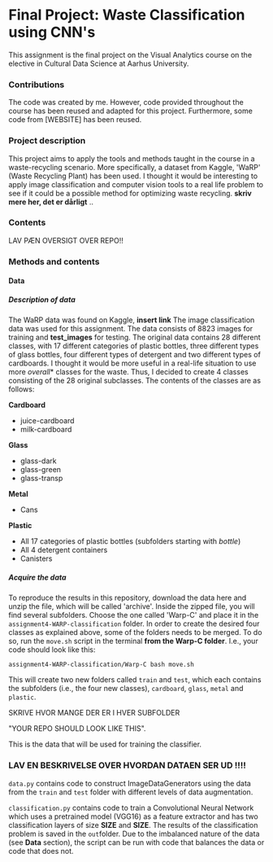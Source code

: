 # Final Project: Waste Classification using CNN's

This assignment is the final project on the Visual Analytics course on the elective in Cultural Data Science at Aarhus University. 

### Contributions

The code was created by me. However, code provided throughout the course has been reused and adapted for this project. Furthermore, some code from [WEBSITE] has been reused. 

### Project description

This project aims to apply the tools and methods taught in the course in a waste-recycling scenario. More specifically, a dataset from Kaggle, 'WaRP' (Waste Recycling Plant) has been used. I thought it would be interesting to apply image classification and computer vision tools to a real life problem to see if it could be a possible method for optimizing waste recycling. **skriv mere her, det er dårligt** .. 

### Contents

LAV PÆN OVERSIGT OVER REPO!!


### Methods and contents

#### Data

##### Description of data
The WaRP data was found on Kaggle, **insert link** The image classification data was used for this assignment. The data consists of 8823 images for training and **test_images** for testing. The original data contains 28 different classes, with 17 different categories of plastic bottles, three different types of glass bottles, four different types of detergent and two different types of cardboards. I thought it would be more useful in a real-life situation to use more *overall** classes for the waste. Thus, I decided to create 4 classes consisting of the 28 original subclasses. The contents of the classes are as follows:

**Cardboard**
- juice-cardboard
- milk-cardboard

**Glass**
- glass-dark
- glass-green
- glass-transp

**Metal**
- Cans

**Plastic**
- All 17 categories of plastic bottles (subfolders starting with *bottle*)
- All 4 detergent containers
- Canisters

##### Acquire the data
To reproduce the results in this repository, download the data here and unzip the file, which will be called 'archive'. Inside the zipped file, you will find several subfolders. Choose the one called 'Warp-C' and place it in the ```assignment4-WARP-classification``` folder. In order to create the desired four classes as explained above, some of the folders needs to be merged. To do so, run the ```move.sh``` script in the terminal **from the Warp-C folder**. I.e., your code should look like this:

```
assignment4-WARP-classification/Warp-C bash move.sh

```

This will create two new folders called ```train``` and ```test```, which each contains the subfolders (i.e., the four new classes), ```cardboard```, ```glass```, ```metal``` and ```plastic```.

SKRIVE HVOR MANGE DER ER I HVER SUBFOLDER

"YOUR REPO SHOULD LOOK LIKE THIS".

This is the data that will be used for training the classifier. 

### LAV EN BESKRIVELSE OVER HVORDAN DATAEN SER UD !!!!

```data.py``` contains code to construct ImageDataGenerators using the data from the ```train``` and ```test``` folder with different levels of data augmentation. 

```classification.py``` contains code to train a Convolutional Neural Network which uses a pretrained model (VGG16) as a feature extractor and has two classification layers of size **SIZE** and **SIZE**. The results of the classification problem is saved in the ```out```folder. Due to the imbalanced nature of the data (see **Data** section), the script can be run with code that balances the data or code that does not. 

